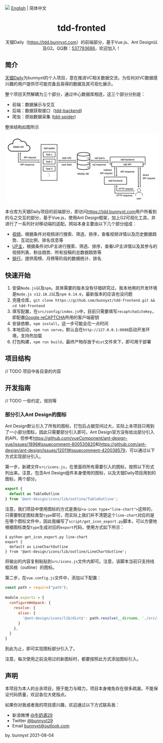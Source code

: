 <img src="https://gw.alipayobjects.com/zos/antfincdn/R8sN%24GNdh6/language.svg" width="18"> [English](./README.md) | 简体中文

<h1 align="center">
<b>tdd-fronted</b>
</h1>

<div align="center">
天钿Daily（<a href="https://tdd.bunnyxt.com">https://tdd.bunnyxt.com</a>）的前端部分，基于Vue.js、Ant Design以及G2。QQ群：<a href="https://jq.qq.com/?_wv=1027&k=588s7nw">537793686</a>，欢迎加入！
</div>

## 简介

[天钿Daily](https://tdd.bunnyxt.com)为bunnyxt的个人项目，意在推进VC相关数据交流，为任何对VC数据感兴趣的用户提供尽可能完备且易得的数据及其可视化展示。

整个项目天然解耦为三个部分，通过中心数据库相连，这三个部分分别是：

- 前端：数据展示与交互 
- 后端：数据获取接口（[tdd-backend](https://github.com/bunnyxt/tdd-backend)) 
- 爬虫：原始数据采集 ([tdd-spider](https://github.com/bunnyxt/tdd-spider)) 

整体结构如图所示

![天钿Daily整体结构](./tdd-structure.png '天钿Daily整体结构')

本仓库为天钿Daily项目的前端部分，即访问<https://tdd.bunnyxt.com>用户所看到的与之交互的部分，基于Vue.js，使用Ant Design框架，加上G2可视化工具，并进行了一系列针对移动端的适配。网站本身主要由以下几个部分组成：

- [视频](https://tdd.bunnyxt.com/video)，根据条件对视频进行搜索、筛选、排序，查看视频详情以及历史数据趋势、互动比例、排名信息等
- [UP主](https://tdd.bunnyxt.com/member)，根据条件对UP主进行搜索、筛选、排序，查看UP主详情以及其参与的视频列表、粉丝趋势、所有投稿的总数据趋势等
- [排行](https://tdd.bunnyxt.com/rank)，提供周榜、月榜等阶段的数据统计、排名

## 快速开始

1. 安装`Node.js`以及`npm`。具体需要的版本没有仔细研究过，我本地用的开发环境是`Node.js v12.18.2`以及`npm 6.14.6`，最新版本的应该也没问题
2. 克隆仓库，`git clone https://github.com/bunnyxt/tdd-frontend.git && cd tdd-frontend`
3. 填写配置，在`src/config/index.js`中，目前只需要填写`recaptchaSiteKey`，即配置[Google reCAPTCHA](https://www.google.com/recaptcha/about/)所用的客户端密钥
4. 安装依赖，`npm install`，这一步可能会花一点时间
5. 本地启动，`npm run serve`，默认会在`http://127.0.0.1:8080`启动开发环境，支持热加载
6. 打包构建，`npm run build`，最终产物存放于`dist`文件夹下，即可用于部署

## 项目结构

// TODO 项目中各目录的内容

## 开发指南

// TODO 一些约定，规则等

### 部分引入Ant Design的图标

Ant Design默认引入了所有的图标，打包后占据空间过大，实际上本项目只用到了一小部分图标，因此只需要部分引入即可。Ant Design官方没有给出部分引入的API，但参考<https://github.com/vueComponent/ant-design-vue/issues/1896#issuecomment-600530820>和<https://github.com/ant-design/ant-design/issues/12011#issuecomment-420038579>，可以通过以下方式实现部分引入。

第一步，新建文件`src/icons.js`，在里面将所有需要引入的图标，按照以下形式列出来。注意，包含Ant Design组件本身使用的图标，以及天钿Daily项目用到的图标，两个部分。

```javascript
export {
  default as TableOutline
} from '@ant-design/icons/lib/outline/TableOutline';
```

注意，我们项目中使用图标的方式是类似`<a-icon type="line-chart">`这样的，只需要制定图标类型`type`即可，而实际上我们并不清楚这个`line-chart`对应的是在哪个图标文件中，因此我编写了`script/get_icon_export.py`脚本，可以方便地根据图标类型`type`生成对应的`export`代码，使用方式如下所示：

```shell
$ python get_icon_export.py line-chart
export {
  default as LineChartOutline
} from '@ant-design/icons/lib/outline/LineChartOutline';
```

将输出的内容复制粘贴到`src/icons.js`文件内即可。注意，该脚本当前只支持线框风格（outline）的图标。

第二步，在`vue.config.js`文件中，添加以下配置：

```javascript
const path = require("path");

module.exports = {
  configureWebpack: {
    resolve: {
      alias: {
        '@ant-design/icons/lib/dist$': path.resolve(__dirname, './src/icons.js')  // partial import icons
      }
    },
  }
}
```

到此为止，即可实现图标部分引入了。

注意，每次使用之前没用过的新图标时，都要按照此方式添加图标引入。

## 声明

本项目为本人的业余项目，限于能力与精力，项目本身难免存在很多疏漏，不能保证代码质量，欢迎各位大佬指点。

如果你对我或者我的项目感兴趣，欢迎通过以下方式联系我：

- 新浪微博 [@牛奶源29](https://www.weibo.com/nny29)
- Twitter [@bunnyxt29](https://twitter.com/bunnyxt29)
- Email <a href="mailto:bunnyxt@outlook.com">bunnyxt@outlook.com</a>

by. bunnyxt 2021-08-04
